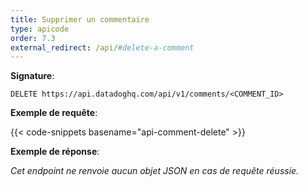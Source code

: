 ```yaml
---
title: Supprimer un commentaire
type: apicode
order: 7.3
external_redirect: /api/#delete-a-comment
---
```


**Signature**:

`DELETE https://api.datadoghq.com/api/v1/comments/<COMMENT_ID>`

**Exemple de requête**:

{{< code-snippets basename="api-comment-delete" >}}

**Exemple de réponse**:

*Cet endpoint ne renvoie aucun objet JSON en cas de requête réussie.*

